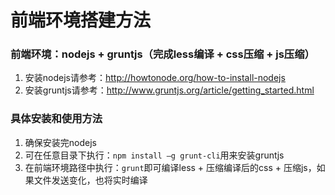 前端环境搭建方法
================

### 前端环境：nodejs + gruntjs（完成less编译 + css压缩 + js压缩）

1. 安装nodejs请参考：<http://howtonode.org/how-to-install-nodejs>
2. 安装gruntjs请参考：<http://www.gruntjs.org/article/getting_started.html>

### 具体安装和使用方法

1. 确保安装完nodejs
2. 可在任意目录下执行：`npm install –g grunt-cli`用来安装gruntjs
3. 在前端环境路径中执行：`grunt`即可编译less + 压缩编译后的css + 压缩js，如果文件发送变化，也将实时编译
